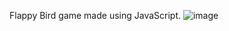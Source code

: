 Flappy Bird game made using JavaScript.
![image](https://user-images.githubusercontent.com/91383199/185743474-811b453e-4a10-48cc-bd78-36a7b445e220.png)
